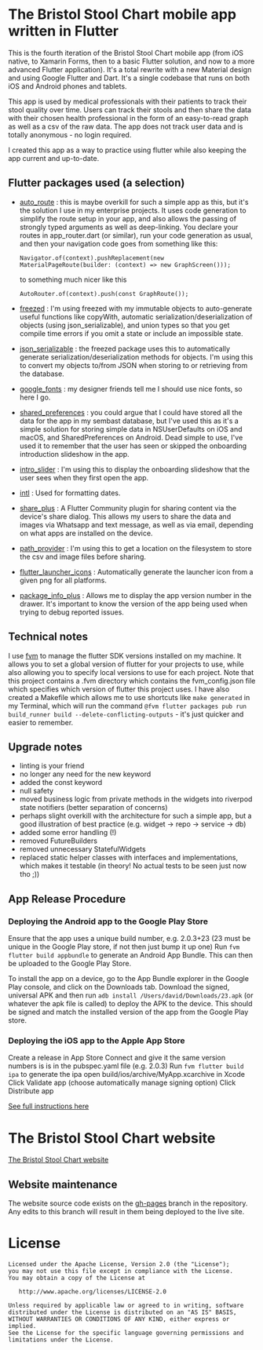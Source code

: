 # The Bristol Stool Chart mobile app written in Flutter
This is the fourth iteration of the Bristol Stool Chart mobile app (from iOS native, to Xamarin Forms, then to a basic Flutter solution, and now to a more advanced Flutter application). It's a total rewrite with a new Material design and using Google Flutter and Dart. It's a single codebase that runs on both iOS and Android phones and tablets.

This app is used by medical professionals with their patients to track their stool quality over time. Users can track their stools and then share the data with their chosen health professional in the form of an easy-to-read graph as well as a csv of the raw data. The app does not track user data and is totally anonymous - no login required.

I created this app as a way to practice using flutter while also keeping the app current and up-to-date. 

## Flutter packages used (a selection)

* [auto_route](https://pub.dev/packages/auto_route) : this is maybe overkill for such a simple app as this, but it's the solution I use in my enterprise projects. It uses code generation to simplify the route setup in your app, and also allows the passing of strongly typed arguments as well as deep-linking. You declare your routes in app_router.dart (or similar), run your code generation as usual, and then your navigation code goes from something like this:
  
  `Navigator.of(context).pushReplacement(new MaterialPageRoute(builder: (context) => new GraphScreen()));` 
  
  to something much nicer like this 
  
  `AutoRouter.of(context).push(const GraphRoute());` 

* [freezed](https://pub.dev/packages/freezed) : I'm using freezed with my immutable objects to auto-generate useful functions like copyWith, automatic serialization/deserialization of objects (using json_serializable), and union types so that you get compile time errors if you omit a state or include an impossible state.
* [json_serializable](https://pub.dev/packages/json_serializable) : the freezed package uses this to automatically generate serialization/deserialization methods for objects. I'm using this to convert my objects to/from JSON when storing to or retrieving from the database.
* [google_fonts](https://pub.dev/packages/google_fonts) : my designer friends tell me I should use nice fonts, so here I go.
* [shared_preferences](https://pub.dev/packages/shared_preferences) : you could argue that I could have stored all the data for the app in my sembast database, but I've used this as it's a simple solution for storing simple data in NSUserDefaults on iOS and macOS, and SharedPreferences on Android. Dead simple to use, I've used it to remember that the user has seen or skipped the onboarding introduction slideshow in the app.
* [intro_slider](https://pub.dev/packages/intro_slider) : I'm using this to display the onboarding slideshow that the user sees when they first open the app.
* [intl](https://pub.dev/packages/intl) : Used for formatting dates.
* [share_plus](https://pub.dev/packages/share_plus) : A Flutter Community plugin for sharing content via the device's share dialog. This allows my users to share the data and images via Whatsapp and text message, as well as via email, depending on what apps are installed on the device.
* [path_provider](https://pub.dev/packages/path_provider) : I'm using this to get a location on the filesystem to store the csv and image files before sharing.
* [flutter_launcher_icons](https://pub.dev/packages/flutter_launcher_icons) : Automatically generate the launcher icon from a given png for all platforms.
* [package_info_plus](https://pub.dev/packages/package_info_plus) : Allows me to display the app version number in the drawer. It's important to know the version of the app being used when trying to debug reported issues.

## Technical notes

I use [fvm](https://fvm.app) to manage the flutter SDK versions installed on my machine. It allows you to set a global version of flutter for your projects to use, while also allowing you to specify local versions to use for each project. Note that this project contains a .fvm directory which contains the fvm_config.json file which specifies which version of flutter this project uses.
I have also created a Makefile which allows me to use shortcuts like `make generated` in my Terminal, which will run the command `@fvm flutter packages pub run build_runner build --delete-conflicting-outputs` - it's just quicker and easier to remember.

## Upgrade notes

- linting is your friend
- no longer any need for the new keyword
- added the const keyword
- null safety
- moved business logic from private methods in the widgets into riverpod state notifiers (better separation of concerns)
- perhaps slight overkill with the architecture for such a simple app, but a good illustration of best practice (e.g. widget -> repo -> service -> db)
- added some error handling (!)
- removed FutureBuilders 
- removed unnecessary StatefulWidgets
- replaced static helper classes with interfaces and implementations, which makes it testable (in theory! No actual tests to be seen just now tho ;))

## App Release Procedure

### Deploying the Android app to the Google Play Store

Ensure that the app uses a unique build number, e.g. 2.0.3+23  (23 must be unique in the Google Play store, if not then just bump it up one)
Run `fvm flutter build appbundle` to generate an Android App Bundle.
This can then be uploaded to the Google Play Store.

To install the app on a device, go to the App Bundle explorer in the Google Play console, and click on the Downloads tab. Download the signed, universal APK and then run 
`adb install /Users/david/Downloads/23.apk` (or whatever the apk file is called) to deploy the APK to the device. This should be signed and match the installed version of the app
from the Google Play store.

### Deploying the iOS app to the Apple App Store

Create a release in App Store Connect and give it the same version numbers is is in the pubspec.yaml file (e.g. 2.0.3)
Run `fvm flutter build ipa` to generate the ipa
open build/ios/archive/MyApp.xcarchive in Xcode
Click Validate app (choose automatically manage signing option)
Click Distribute app

[See full instructions here](https://flutter.dev/docs/deployment/ios)

# The Bristol Stool Chart website

[The Bristol Stool Chart website](https://bristolstoolchart.net)

## Website maintenance

The website source code exists on the [gh-pages](https://github.com/dconlisk/bristol-stool-chart-flutter-app/tree/gh-pages) branch in the repository. Any edits to this branch will result in them being deployed to the live site.

# License

```
Licensed under the Apache License, Version 2.0 (the "License");
you may not use this file except in compliance with the License.
You may obtain a copy of the License at

   http://www.apache.org/licenses/LICENSE-2.0

Unless required by applicable law or agreed to in writing, software
distributed under the License is distributed on an "AS IS" BASIS,
WITHOUT WARRANTIES OR CONDITIONS OF ANY KIND, either express or implied.
See the License for the specific language governing permissions and
limitations under the License.
```
